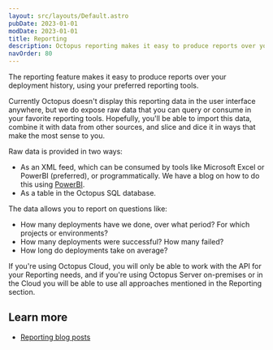 ```yaml
---
layout: src/layouts/Default.astro
pubDate: 2023-01-01
modDate: 2023-01-01
title: Reporting
description: Octopus reporting makes it easy to produce reports over your deployment history, using your preferred reporting tools.
navOrder: 80
---
```


The reporting feature makes it easy to produce reports over your deployment history, using your preferred reporting tools.

Currently Octopus doesn't display this reporting data in the user interface anywhere, but we do expose raw data that you can query or consume in your favorite reporting tools. Hopefully, you'll be able to import this data, combine it with data from other sources, and slice and dice it in ways that make the most sense to you.

Raw data is provided in two ways:

- As an XML feed, which can be consumed by tools like Microsoft Excel or PowerBI (preferred), or programmatically. We have a blog on how to do this using [PowerBI](https://yamldoc.liuyan.wang/blog/powerbi-report-for-octopus-deploy).
- As a table in the Octopus SQL database.

The data allows you to report on questions like:

- How many deployments have we done, over what period? For which projects or environments?
- How many deployments were successful? How many failed?
- How long do deployments take on average?

If you're using Octopus Cloud, you will only be able to work with the API for your Reporting needs, and if you're using Octopus Server on-premises or in the Cloud you will be able to use all approaches mentioned in the Reporting section.

## Learn more

- [Reporting blog posts](https://yamldoc.liuyan.wang/blog/tag/reporting)
